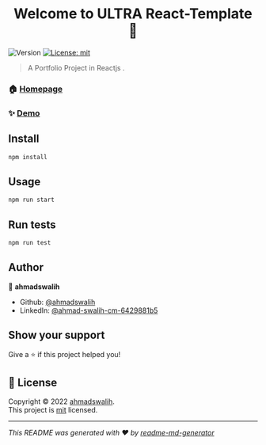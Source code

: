 <h1 align="center">Welcome to ULTRA React-Template 👋</h1>
<p>
  <img alt="Version" src="https://img.shields.io/badge/version-0.1.0-blue.svg?cacheSeconds=2592000" />
  <a href="/LICENSE" target="_blank">
    <img alt="License: mit" src="https://img.shields.io/badge/License-mit-yellow.svg" />
  </a>
</p>

> A Portfolio Project in Reactjs . 

### 🏠 [Homepage](src/App.js)

### ✨ [Demo](https://swalih-proj.netlify.app/)

## Install

```sh
npm install
```

## Usage

```sh
npm run start
```

## Run tests

```sh
npm run test
```

## Author

👤 **ahmadswalih**

* Github: [@ahmadswalih](https://github.com/ahmadswalih)
* LinkedIn: [@ahmad-swalih-cm-6429881b5](https://linkedin.com/in/ahmad-swalih-cm-6429881b5)

## Show your support

Give a ⭐️ if this project helped you!

## 📝 License

Copyright © 2022 [ahmadswalih](https://github.com/ahmadswalih).<br />
This project is [mit](/LICENSE) licensed.

***
_This README was generated with ❤️ by [readme-md-generator](https://github.com/kefranabg/readme-md-generator)_